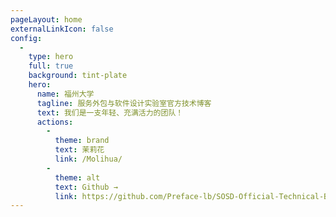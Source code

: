 ```yaml
---
pageLayout: home
externalLinkIcon: false
config:
  -
    type: hero
    full: true
    background: tint-plate
    hero:
      name: 福州大学
      tagline: 服务外包与软件设计实验室官方技术博客
      text: 我们是一支年轻、充满活力的团队！
      actions:
        -
          theme: brand
          text: 茉莉花
          link: /Molihua/
        -
          theme: alt
          text: Github →
          link: https://github.com/Preface-lb/SOSD-Official-Technical-Blog
---
```

